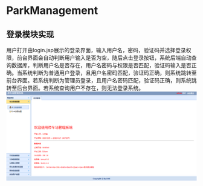 # ParkManagement
## 登录模块实现
用户打开由login.jsp展示的登录界面，输入用户名，密码，验证码并选择登录权限，前台界面会自动判断用户输入是否为空，随后点击登录按钮，系统后端自动查询数据库，判断用户名是否存在，用户名密码与权限是否匹配，验证码输入是否正确。当系统判断为普通用户登录，且用户名密码匹配，验证码正确，则系统跳转至前台界面。若系统判断为管理员登录，且用户名密码匹配，验证码正确，则系统跳转至后台界面。若系统查询用户不存在，则无法登录系统。
![image](https://github.com/YoungerLwb/ParkManagement/blob/master/image/back.png)
